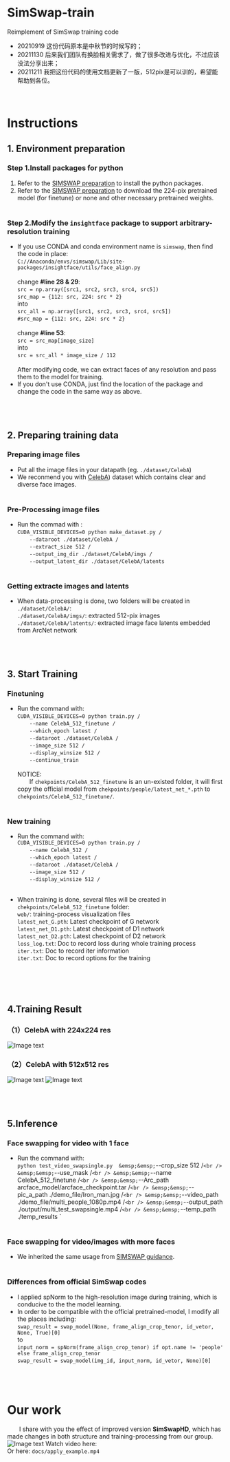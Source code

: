 # SimSwap-train
Reimplement of SimSwap training code<br />
- 20210919 这份代码原本是中秋节的时候写的；<br />
- 20211130 后来我们团队有换脸相关需求了，做了很多改进与优化，不过应该没法分享出来；<br />
- 20211211 我把这份代码的使用文档更新了一版，512pix是可以训的，希望能帮助到各位。<br /><br /><br />

# Instructions
## 1. Environment preparation
### Step 1.Install packages for python
1) Refer to the [SIMSWAP preparation](https://github.com/neuralchen/SimSwap/blob/main/docs/guidance/preparation.md) to install the python packages.<br />
2) Refer to the [SIMSWAP preparation](https://github.com/neuralchen/SimSwap/blob/main/docs/guidance/preparation.md) to download the 224-pix pretrained model (for finetune) or none and other necessary pretrained weights.<br /><br />
### Step 2.Modify the ```insightface``` package to support arbitrary-resolution training
- If you use CONDA and conda environment name is ```simswap```, then find the code in place: <br />
 `C://Anaconda/envs/simswap/Lib/site-packages/insightface/utils/face_align.py`<br /><br />
change <b>#line 28 & 29</b>:<br />
`src = np.array([src1, src2, src3, src4, src5])`<br />
`src_map = {112: src, 224: src * 2}`<br />
into<br />
`src_all = np.array([src1, src2, src3, src4, src5])`<br />
`#src_map = {112: src, 224: src * 2}`<br /><br />
change <b>#line 53</b>:<br />
`src = src_map[image_size]`<br />
into<br />
`src = src_all * image_size / 112`<br /><br />
After modifying code, we can extract faces of any resolution and pass them to the model for training. <br />
- If you don't use CONDA, just find the location of the package and change the code in the same way as above.<br /><br /><br /><br />



## 2. Preparing training data
### Preparing image files
- Put all the image files in your datapath (eg. `./dataset/CelebA`)<br />
- We reconmend you with [CelebA](http://mmlab.ie.cuhk.edu.hk/projects/CelebA.html)) dataset which contains clear and diverse face images.<br /><br />
### Pre-Processing image files
- Run the commad with :<br />
`CUDA_VISIBLE_DEVICES=0 python make_dataset.py /`<br />
&emsp;&emsp;`--dataroot ./dataset/CelebA /`<br />
&emsp;&emsp;`--extract_size 512 /`<br />
&emsp;&emsp;`--output_img_dir ./dataset/CelebA/imgs /`<br />
&emsp;&emsp;`--output_latent_dir ./dataset/CelebA/latents`<br /><br />
### Getting extracte images and latents
- When data-processing is done, two folders will be created in `./dataset/CelebA/`:<br />
`./dataset/CelebA/imgs/`: extracted 512-pix images<br />
`./dataset/CelebA/latents/`: extracted image face latents embedded from ArcNet network<br /><br /><br /><br />

## 3. Start Training
### Finetuning
- Run the command with:<br />
`CUDA_VISIBLE_DEVICES=0 python train.py /`<br />
&emsp;&emsp;`--name CelebA_512_finetune /`<br />
&emsp;&emsp;`--which_epoch latest /`<br />
&emsp;&emsp;`--dataroot ./dataset/CelebA /`<br />
&emsp;&emsp;`--image_size 512 /`<br />
&emsp;&emsp;`--display_winsize 512 /`<br />
&emsp;&emsp;`--continue_train`<br /><br />
NOTICE:<br />
&emsp;&emsp;If `chekpoints/CelebA_512_finetune` is an un-existed folder, it will first copy the official model from `chekpoints/people/latest_net_*.pth` to `chekpoints/CelebA_512_finetune/`.<br /><br />

### New training
- Run the command with:<br />
`CUDA_VISIBLE_DEVICES=0 python train.py /`<br />
&emsp;&emsp;`--name CelebA_512 /`<br />
&emsp;&emsp;`--which_epoch latest /`<br />
&emsp;&emsp;`--dataroot ./dataset/CelebA /`<br />
&emsp;&emsp;`--image_size 512 /`<br />
&emsp;&emsp;`--display_winsize 512 /`<br /><br />

- When training is done, several files will be created in `chekpoints/CelebA_512_finetune` folder:<br />
`web/`: training-process visualization files<br />
`latest_net_G.pth`: Latest checkpoint of G network<br />
`latest_net_D1.pth`: Latest checkpoint of D1 network<br />
`latest_net_D2.pth`: Latest checkpoint of D2 network<br />
`loss_log.txt`: Doc to record loss during whole training process<br />
`iter.txt`: Doc to record iter information<br />
`iter.txt`: Doc to record options for the training<br />
<br /><br /><br /><br />


## 4.Training Result
### （1）CelebA with 224x224 res
![Image text](https://github.com/a312863063/SimSwap-train/blob/main/docs/img/train_celeba_224.png)

### （2）CelebA with 512x512 res
![Image text](https://github.com/a312863063/SimSwap-train/blob/main/docs/img/train_celeba_512_1.png)
![Image text](https://github.com/a312863063/SimSwap-train/blob/main/docs/img/train_celeba_512_2.png)
<br /><br /><br /><br />

## 5.Inference
### Face swapping for video with 1 face
- Run the command with:<br />
`python test_video_swapsingle.py 
&emsp;&emsp;`--crop_size 512 /`<br />
&emsp;&emsp;`--use_mask /`<br />
&emsp;&emsp;`--name CelebA_512_finetune /`<br />
&emsp;&emsp;`--Arc_path arcface_model/arcface_checkpoint.tar /`<br />
&emsp;&emsp;`--pic_a_path ./demo_file/Iron_man.jpg /`<br />
&emsp;&emsp;`--video_path ./demo_file/multi_people_1080p.mp4 /`<br />
&emsp;&emsp;`--output_path ./output/multi_test_swapsingle.mp4 /`<br />
&emsp;&emsp;`--temp_path ./temp_results `<br /><br />

### Face swapping for video/images with more faces
- We inherited the same usage from [SIMSWAP guidance](https://github.com/neuralchen/SimSwap/blob/main/docs/guidance/usage.md).<br /><br />

### Differences from official SimSwap codes
- I applied spNorm to the high-resolution image during training, which is conducive to the the model learning.<br />
- In order to be compatible with the official pretrained-model, I modify all the places including: <br />
`swap_result = swap_model(None, frame_align_crop_tenor, id_vetor, None, True)[0]`<br />
to <br />
`input_norm = spNorm(frame_align_crop_tenor) if opt.name != 'people' else frame_align_crop_tenor`<br />
`swap_result = swap_model(img_id, input_norm, id_vetor, None)[0]`<br />
<br /><br /><br />

# Our work
&emsp;&emsp;I share with you the effect of improved version <b>SimSwapHD</b>, which has made changes in both structure and training-processing from our group.<br />
![Image text](https://github.com/a312863063/SimSwap-train/blob/main/docs/img/apply_example.jpg)
Watch video here:<br />
Or here: ```docs/apply_example.mp4```<br /><br />


